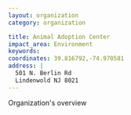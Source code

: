 ```yaml
---
layout: organization
category: organization

title: Animal Adoption Center
impact_area: Environment
keywords: 
coordinates: 39.816792,-74.970581
address: |
  501 N. Berlin Rd
  Lindenwold NJ 8021
---
```

Organization's overview

